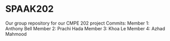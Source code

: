 # SPAAK202
Our group repository for our CMPE 202 project
Commits:
Member 1: Anthony Bell 
Member 2: Prachi Hada
Member 3: Khoa Le
Member 4: Azhad Mahmood
